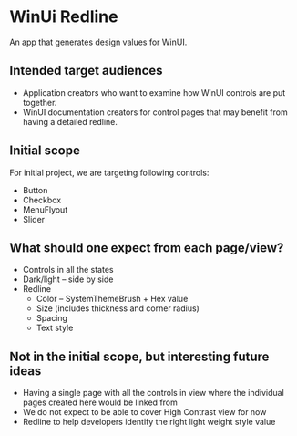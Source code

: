 # WinUi Redline
An app that generates design values for WinUI.

## Intended target audiences
- Application creators who want to examine how WinUI controls are put together.
- WinUI documentation creators for control pages that may benefit from having a detailed redline.

## Initial scope
For initial project, we are targeting following controls:
- Button
- Checkbox
- MenuFlyout
- Slider

## What should one expect from each page/view?
- Controls in all the states
- Dark/light – side by side
- Redline
  - Color – SystemThemeBrush + Hex value
  - Size (includes thickness and corner radius)
  - Spacing
  - Text style

## Not in the initial scope, but interesting future ideas
- Having a single page with all the controls in view where the individual pages created here would be linked from
- We do not expect to be able to cover High Contrast view for now
- Redline to help developers identify the right light weight style value
